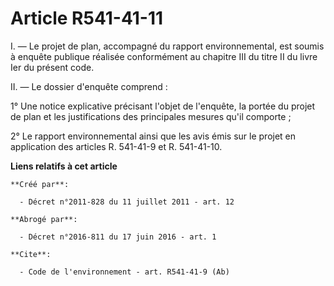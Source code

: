# Article R541-41-11

I. ― Le projet de plan, accompagné du rapport environnemental, est soumis à enquête publique réalisée conformément au
chapitre III du titre II du livre Ier du présent code. 

II. ― Le dossier d'enquête comprend : 

1° Une notice explicative précisant l'objet de l'enquête, la portée du projet de plan et les justifications des principales
mesures qu'il comporte ; 

2° Le rapport environnemental ainsi que les avis émis sur le projet en application des articles R. 541-41-9 et R. 541-41-10.

**Liens relatifs à cet article**

	**Créé par**:

	  - Décret n°2011-828 du 11 juillet 2011 - art. 12

	**Abrogé par**:

	  - Décret n°2016-811 du 17 juin 2016 - art. 1

	**Cite**:

	  - Code de l'environnement - art. R541-41-9 (Ab)
